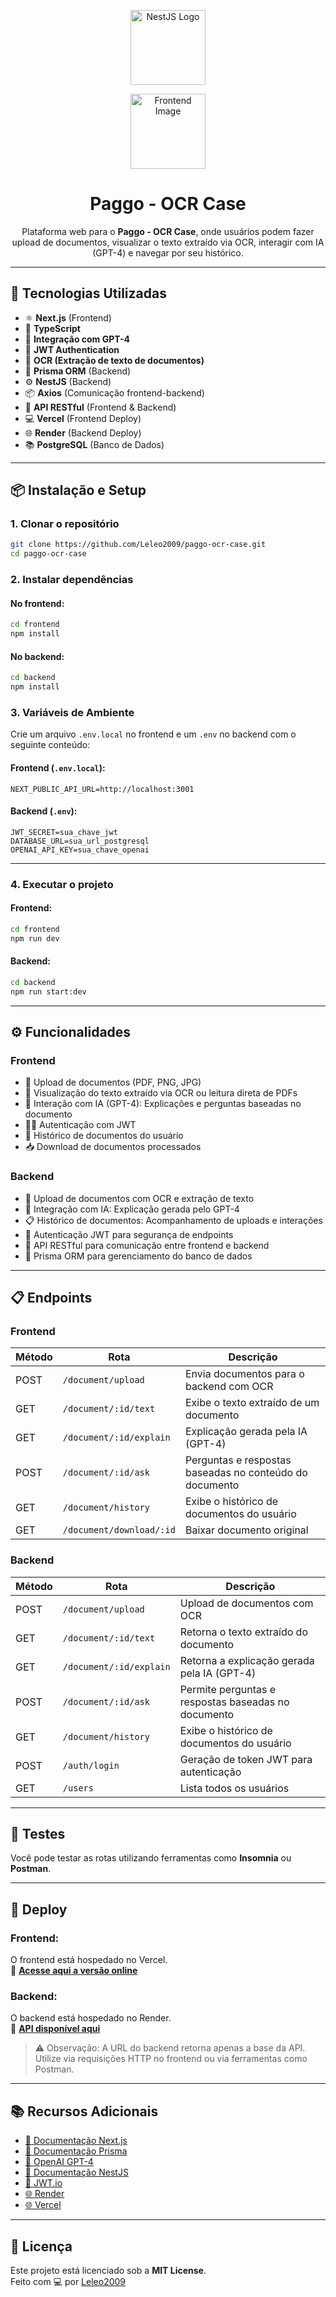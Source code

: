<p align="center">
  <a href="https://nestjs.com/" target="_blank">
    <img src="https://nestjs.com/img/logo-small.svg" width="120" alt="NestJS Logo" />
  </a>
</p>

<p align="center">
  <a href="https://example-link-to-your-readme-image.com" target="_blank">
    <img src="URL_TO_FRONTEND_IMAGE" width="120" alt="Frontend Image" />
  </a>
</p>


<h1 align="center">Paggo - OCR Case</h1>

<p align="center">
  Plataforma web para o <strong>Paggo - OCR Case</strong>, onde usuários podem fazer upload de documentos, visualizar o texto extraído via OCR, interagir com IA (GPT-4) e navegar por seu histórico.
</p>

---

## 🚀 Tecnologias Utilizadas

- ⚛️ **Next.js** (Frontend)
- 🎨 **TypeScript**
- 🧠 **Integração com GPT-4**
- 🔐 **JWT Authentication**
- 📄 **OCR (Extração de texto de documentos)**
- 🧬 **Prisma ORM** (Backend)
- ⚙️ **NestJS** (Backend)
- 📦 **Axios** (Comunicação frontend-backend)
- 📅 **API RESTful** (Frontend & Backend)
- 💻 **Vercel** (Frontend Deploy)
- 🌐 **Render** (Backend Deploy)
- 📚 **PostgreSQL** (Banco de Dados)

---

## 📦 Instalação e Setup

### 1. Clonar o repositório

```bash
git clone https://github.com/Leleo2009/paggo-ocr-case.git
cd paggo-ocr-case
```

### 2. Instalar dependências

#### No frontend:

```bash
cd frontend
npm install
```

#### No backend:

```bash
cd backend
npm install
```

### 3. Variáveis de Ambiente

Crie um arquivo `.env.local` no frontend e um `.env` no backend com o seguinte conteúdo:

#### Frontend (`.env.local`):

```env
NEXT_PUBLIC_API_URL=http://localhost:3001
```

#### Backend (`.env`):

```env
JWT_SECRET=sua_chave_jwt
DATABASE_URL=sua_url_postgresql
OPENAI_API_KEY=sua_chave_openai
```

---

### 4. Executar o projeto

#### Frontend:

```bash
cd frontend
npm run dev
```

#### Backend:

```bash
cd backend
npm run start:dev
```

---

## ⚙️ Funcionalidades

### Frontend

- 📁 Upload de documentos (PDF, PNG, JPG)
- 🧾 Visualização do texto extraído via OCR ou leitura direta de PDFs
- 🧠 Interação com IA (GPT-4): Explicações e perguntas baseadas no documento
- 🧑‍💼 Autenticação com JWT
- 📜 Histórico de documentos do usuário
- 📥 Download de documentos processados

### Backend

- 📄 Upload de documentos com OCR e extração de texto
- 🧠 Integração com IA: Explicação gerada pelo GPT-4
- 📋 Histórico de documentos: Acompanhamento de uploads e interações
- 🔐 Autenticação JWT para segurança de endpoints
- 🔄 API RESTful para comunicação entre frontend e backend
- 🧬 Prisma ORM para gerenciamento do banco de dados

---

## 📋 Endpoints

### Frontend

| Método | Rota                        | Descrição                                               |
|--------|-----------------------------|----------------------------------------------------------|
| POST   | `/document/upload`          | Envia documentos para o backend com OCR                  |
| GET    | `/document/:id/text`        | Exibe o texto extraído de um documento                   |
| GET    | `/document/:id/explain`     | Explicação gerada pela IA (GPT-4)                        |
| POST   | `/document/:id/ask`         | Perguntas e respostas baseadas no conteúdo do documento  |
| GET    | `/document/history`         | Exibe o histórico de documentos do usuário               |
| GET    | `/document/download/:id`    | Baixar documento original                                |

### Backend

| Método | Rota                        | Descrição                                               |
|--------|-----------------------------|----------------------------------------------------------|
| POST   | `/document/upload`          | Upload de documentos com OCR                            |
| GET    | `/document/:id/text`        | Retorna o texto extraído do documento                   |
| GET    | `/document/:id/explain`     | Retorna a explicação gerada pela IA (GPT-4)             |
| POST   | `/document/:id/ask`         | Permite perguntas e respostas baseadas no documento     |
| GET    | `/document/history`         | Exibe o histórico de documentos do usuário              |
| POST   | `/auth/login`               | Geração de token JWT para autenticação                  |
| GET    | `/users`                    | Lista todos os usuários                                 |

---

## 🧪 Testes

Você pode testar as rotas utilizando ferramentas como **Insomnia** ou **Postman**.

---

## 🚀 Deploy

### Frontend:

O frontend está hospedado no Vercel.  
🔗 [**Acesse aqui a versão online**](https://project-paggo-ocr-up.vercel.app)

### Backend:

O backend está hospedado no Render.  
🔗 [**API disponível aqui**](https://project-paggo-ocr-up.onrender.com)

> ⚠️ Observação: A URL do backend retorna apenas a base da API. Utilize via requisições HTTP no frontend ou via ferramentas como Postman.

---

## 📚 Recursos Adicionais

- [📘 Documentação Next.js](https://nextjs.org/docs)
- [📘 Documentação Prisma](https://www.prisma.io/docs)
- [📘 OpenAI GPT-4](https://platform.openai.com/docs)
- [📘 Documentação NestJS](https://docs.nestjs.com)
- [📘 JWT.io](https://jwt.io)
- [🌐 Render](https://render.com)
- [🌐 Vercel](https://vercel.com)

---

## 📄 Licença

Este projeto está licenciado sob a **MIT License**.  
Feito com 💻 por [Leleo2009](https://github.com/Leleo2009)